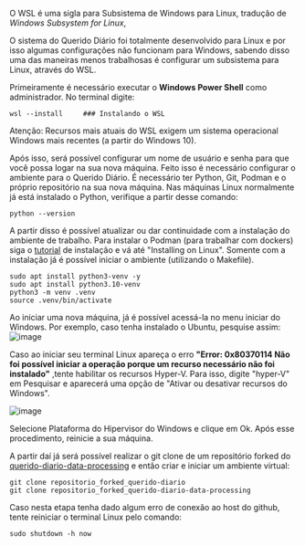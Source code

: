O WSL é uma sigla para Subsistema de Windows para Linux, tradução de _Windows Subsystem for Linux_, 

O sistema do Querido Diário foi totalmente desenvolvido para Linux e por isso algumas configurações não funcionam para Windows, sabendo disso uma das maneiras menos trabalhosas é configurar um subsistema para Linux, através do WSL. 

Primeiramente é necessário executar o **Windows Power Shell** como administrador. No terminal digite:

~~~ Windows PowerShell (admin)
wsl --install     ### Instalando o WSL
~~~

Atenção: Recursos mais atuais do WSL exigem um sistema operacional Windows mais recentes (a partir do Windows 10).

Após isso, será possível configurar um nome de usuário e senha para que você possa logar na sua nova máquina. Feito isso é necessário configurar o ambiente para o Querido Diário. É necessário ter Python, Git, Podman e o próprio repositório na sua nova máquina.
Nas máquinas Linux normalmente já está instalado o Python, verifique a partir desse comando:
~~~Linux
python --version
~~~

A partir disso é possível atualizar ou dar continuidade com a instalação do ambiente de trabalho. Para instalar o Podman (para trabalhar com dockers) siga o [tutorial](https://podman.io/docs/installation) de instalação e vá até "Installing on Linux". Somente com a instalação já é possível iniciar o ambiente (utilizando o Makefile).


~~~Linux
sudo apt install python3-venv -y
sudo apt install python3.10-venv
python3 -m venv .venv
source .venv/bin/activate
~~~

Ao iniciar uma nova máquina, já é possível acessá-la no menu iniciar do Windows. Por exemplo, caso tenha instalado o Ubuntu, pesquise assim:
![image](https://github.com/Luisa-Coelho/qd-data-processing/assets/87907716/233e1427-2557-4c7e-ae35-40a2b7fccbf9)

Caso ao iniciar seu terminal Linux apareça o erro **"Error: 0x80370114 Não foi possível iniciar a operação porque um recurso necessário não foi instalado"** ,tente habilitar os recursos Hyper-V. Para isso, digite "hyper-V" em Pesquisar e aparecerá uma opção de "Ativar ou desativar recursos do Windows".

![image](https://github.com/Luisa-Coelho/qd-data-processing/assets/87907716/c82bba62-5225-40bb-8e55-ad5b39b3b5c4)

Selecione Plataforma do Hipervisor do Windows e clique em Ok. Após esse procedimento, reinicie a sua máquina. 
 
 A partir daí já será possível realizar o git clone de um repositório forked do [querido-diario-data-processing](https://github.com/okfn-brasil/querido-diario-data-processing) e então criar e iniciar um ambiente virtual:
~~~Linux
git clone repositorio_forked_querido-diario
git clone repositorio_forked_querido-diario-data-processing
~~~

Caso nesta etapa tenha dado algum erro de conexão ao host do github, tente reiniciar o terminal Linux pelo comando:

~~~Linux
sudo shutdown -h now
~~~
